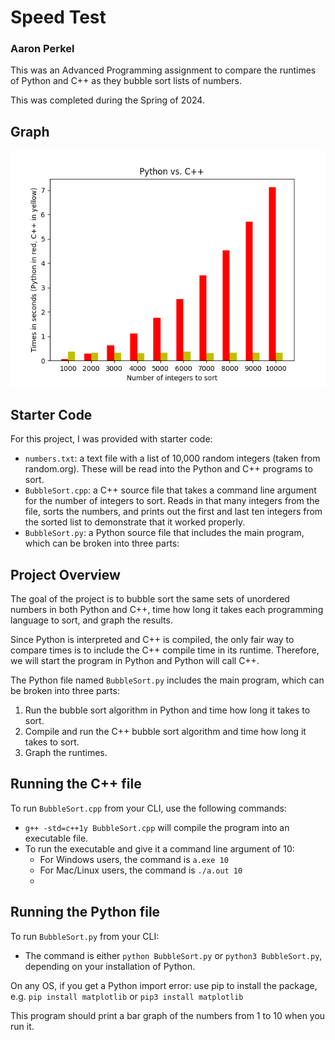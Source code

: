 # Speed Test
### Aaron Perkel

This was an Advanced Programming assignment to compare the runtimes of Python and C++ as they bubble sort lists of numbers.

This was completed during the Spring of 2024.

## Graph
![Graph](BattleOfTheBubbleSorts.png)

## Starter Code

For this project, I was provided with starter code:
* `numbers.txt`: a text file with a list of 10,000 random integers (taken from random.org). These will be read into the Python and C++ programs to sort.
* `BubbleSort.cpp`: a C++ source file that takes a command line argument for the number of integers to sort. Reads in that many integers from the file, sorts the numbers, and prints out the first and last ten integers from the sorted list to demonstrate that it worked properly.
* `BubbleSort.py`: a Python source file that includes the main program, which can be broken into three parts:

## Project Overview

The goal of the project is to bubble sort the same sets of unordered numbers in both Python and C++, time how long it takes each programming language to sort, and graph the results.

Since Python is interpreted and C++ is compiled, the only fair way to compare times is to include the C++ compile time in its runtime. Therefore, we will start the program in Python and Python will call C++. 

The Python file named `BubbleSort.py` includes the main program, which can be broken into three parts:
1. Run the bubble sort algorithm in Python and time how long it takes to sort.
2. Compile and run the C++ bubble sort algorithm and time how long it takes to sort.
3. Graph the runtimes.

## Running the C++ file

To run `BubbleSort.cpp` from your CLI, use the following commands:
* `g++ -std=c++1y BubbleSort.cpp` will compile the program into an executable file.
* To run the executable and give it a command line argument of 10:
    * For Windows users, the command is `a.exe 10`
    * For Mac/Linux users, the command is `./a.out 10`
    * 
## Running the Python file

To run `BubbleSort.py` from your CLI:
* The command is either `python BubbleSort.py` or `python3 BubbleSort.py`, depending on your installation of Python.

On any OS, if you get a Python import error: use pip to install the package, e.g. `pip install matplotlib` or `pip3 install matplotlib`

This program should print a bar graph of the numbers from 1 to 10 when you run it.
